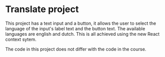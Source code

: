 # Translate project

This project has a text input and a button, it allows the user
to select the language of the input's label text and the button text.
The available languages are english and dutch.
This is all achieved using the new React context sytem.

The code in this project does not differ with the code in the course.

